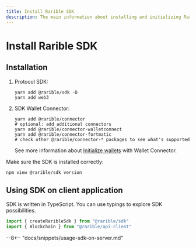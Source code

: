 ```yaml
---
title: Install Rarible SDK
description: The main information about installing and initializing Rarible Multichain SDK
---
```


# Install Rarible SDK

## Installation

1. Protocol SDK:

    ```shell
    yarn add @rarible/sdk -D
    yarn add web3
    ```

2. SDK Wallet Connector:

    ```shell
    yarn add @rarible/connector
    # optional: add additional connectors
    yarn add @rarible/connector-walletconnect
    yarn add @rarible/connector-fortmatic
    # check other @rarible/connector-* packages to see what's supported 
    ```
    
    See more information about [Initialize wallets](wallets.md) with Wallet Connector. 

Make sure the SDK is installed correctly:

```shell
npm view @rarible/sdk version
```

## Using SDK on client application

SDK is written in TypeScript. You can use typings to explore SDK possibilities.

```ts
import { createRaribleSdk } from "@rarible/sdk"
import { Blockchain } from "@rarible/api-client"
```

--8<-- "docs/snippets/usage-sdk-on-server.md"
